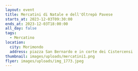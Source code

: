 ```yaml
---
layout: event
title: Mercatini di Natale e dell'Oltrepò Pavese
starts_at: 2023-12-03T09:30:00
ends_at: 2023-12-03T18:00:00
all_day: false
tags:
  - Mercatino
location:
  city: Morimondo
  address: piazza San Bernardo e in corte dei Cistercensi
thumbnail: images/uploads/mercatini1.png
flyer: images/uploads/img_1773.jpeg
---
```

